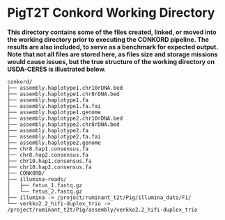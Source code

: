 # PigT2T Conkord Working Directory
**This directory contains some of the files created, linked, or moved into the working directory prior to executing the CONKORD pipeline. The results are also included, to serve as a benchmark for expected output. Note that not all files are stored here, as files size and storage missions would cause issues, but the true structure of the working directory on USDA-CERES is illustrated below.**

```
conkord/
├── assembly.haplotype1.chr10rDNA.bed
├── assembly.haplotype1.chr8rDNA.bed
├── assembly.haplotype1.fa
├── assembly.haplotype1.fa.fai
├── assembly.haplotype1.genome
├── assembly.haplotype2.chr10rDNA.bed
├── assembly.haplotype2.chr8rDNA.bed
├── assembly.haplotype2.fa
├── assembly.haplotype2.fa.fai
├── assembly.haplotype2.genome
├── chr8.hap1.consensus.fa
├── chr8.hap2.consensus.fa
├── chr10.hap1.consensus.fa
├── chr10.hap2.consensus.fa
├── CONKORD/
├── illumina-reads/
│   ├── fetus_1.fastq.gz
│   └── fetus_2.fastq.gz
├── illumina -> /project/ruminant_t2t/Pig/illumina_data/F1/
└── verkko2.2_hifi-duplex_trio -> /project/ruminant_t2t/Pig/assembly/verkko2.2_hifi-duplex_trio
```
